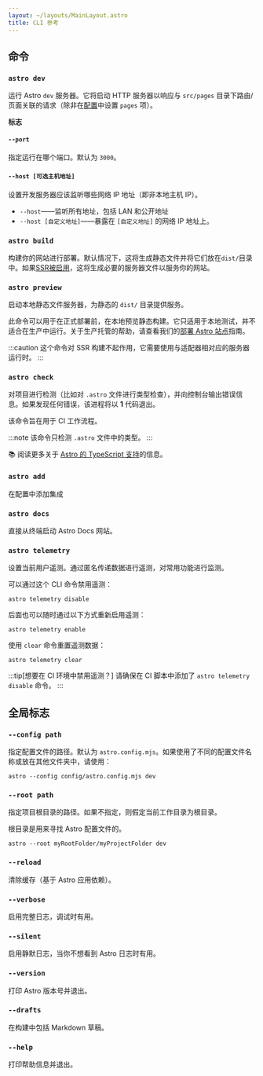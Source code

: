 ```yaml
---
layout: ~/layouts/MainLayout.astro
title: CLI 参考
---
```


## 命令

### `astro dev`

运行 Astro `dev` 服务器。它将启动 HTTP 服务器以响应与 `src/pages` 目录下路由/页面关联的请求（除非在[配置](/zh-cn/reference/configuration-reference/)中设置 `pages` 项）。

**标志**

#### `--port`

指定运行在哪个端口。默认为 `3000`。

#### `--host [可选主机地址]`

设置开发服务器应该监听哪些网络 IP 地址（即非本地主机 IP）。

- `--host`——监听所有地址，包括 LAN 和公开地址
- `--host [自定义地址]`——暴露在 `[自定义地址]` 的网络 IP 地址上。

### `astro build`

构建你的网站进行部署。默认情况下，这将生成静态文件并将它们放在`dist/`目录中。如果[SSR被启用](/zh-cn/guides/server-side-rendering/)，这将生成必要的服务器文件以服务你的网站。

### `astro preview`

启动本地静态文件服务器，为静态的 `dist/` 目录提供服务。

此命令可以用于在正式部署前，在本地预览静态构建。它只适用于本地测试，并不适合在生产中运行。关于生产托管的帮助，请查看我们的[部署 Astro 站点](/zh-cn/guides/deploy/)指南。

:::caution
这个命令对 SSR 构建不起作用，它需要使用与适配器相对应的服务器运行时。
:::

### `astro check`

对项目进行检测（比如对 `.astro` 文件进行类型检查），并向控制台输出错误信息。如果发现任何错误，该进程将以 **1** 代码退出。

该命令旨在用于 CI 工作流程。

:::note
该命令只检测 `.astro` 文件中的类型。
:::

📚 阅读更多关于 [Astro 的 TypeScript 支持](/zh-cn/guides/typescript/)的信息。

### `astro add`

在配置中添加集成

### `astro docs`

直接从终端启动 Astro Docs 网站。

### `astro telemetry`

设置当前用户遥测。通过匿名传递数据进行遥测，对常用功能进行监测。

可以通过这个 CLI 命令禁用遥测：

```shell
astro telemetry disable
```

后面也可以随时通过以下方式重新启用遥测：

```shell
astro telemetry enable
```

使用 `clear` 命令重置遥测数据：

```shell
astro telemetry clear
```

:::tip[想要在 CI 环境中禁用遥测？]
请确保在 CI 脚本中添加了 `astro telemetry disable` 命令。
:::

## 全局标志

### `--config path`

指定配置文件的路径。默认为 `astro.config.mjs`。如果使用了不同的配置文件名称或放在其他文件夹中，请使用：

```shell
astro --config config/astro.config.mjs dev
```

### `--root path`

指定项目根目录的路径。如果不指定，则假定当前工作目录为根目录。

根目录是用来寻找 Astro 配置文件的。

```shell
astro --root myRootFolder/myProjectFolder dev
```

### `--reload`

清除缓存（基于 Astro 应用依赖）。

### `--verbose`

启用完整日志，调试时有用。

### `--silent`

启用静默日志，当你不想看到 Astro 日志时有用。

### `--version`

打印 Astro 版本号并退出。

### `--drafts`

在构建中包括 Markdown 草稿。

### `--help`

打印帮助信息并退出。
